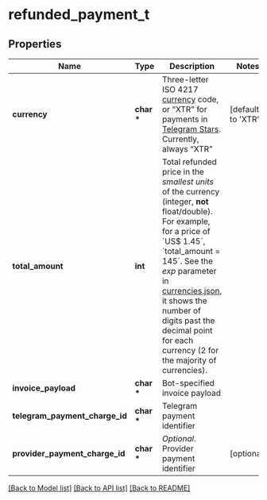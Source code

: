 # refunded_payment_t

## Properties
Name | Type | Description | Notes
------------ | ------------- | ------------- | -------------
**currency** | **char \*** | Three-letter ISO 4217 [currency](https://core.telegram.org/bots/payments#supported-currencies) code, or “XTR” for payments in [Telegram Stars](https://t.me/BotNews/90). Currently, always “XTR” | [default to 'XTR']
**total_amount** | **int** | Total refunded price in the *smallest units* of the currency (integer, **not** float/double). For example, for a price of &#x60;US$ 1.45&#x60;, &#x60;total_amount &#x3D; 145&#x60;. See the *exp* parameter in [currencies.json](https://core.telegram.org/bots/payments/currencies.json), it shows the number of digits past the decimal point for each currency (2 for the majority of currencies). | 
**invoice_payload** | **char \*** | Bot-specified invoice payload | 
**telegram_payment_charge_id** | **char \*** | Telegram payment identifier | 
**provider_payment_charge_id** | **char \*** | *Optional*. Provider payment identifier | [optional] 

[[Back to Model list]](../README.md#documentation-for-models) [[Back to API list]](../README.md#documentation-for-api-endpoints) [[Back to README]](../README.md)


